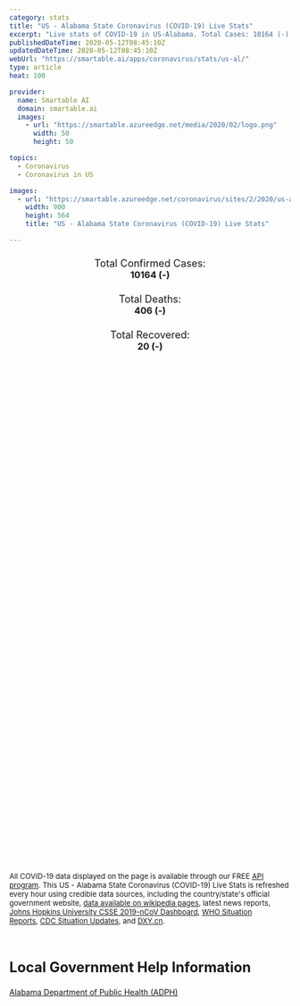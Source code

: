 ```yaml
---
category: stats
title: "US - Alabama State Coronavirus (COVID-19) Live Stats"
excerpt: "Live stats of COVID-19 in US-Alabama. Total Cases: 10164 (-), Deaths: 406 (-), Recoveries: 20(-)."
publishedDateTime: 2020-05-12T08:45:10Z
updatedDateTime: 2020-05-12T08:45:10Z
webUrl: "https://smartable.ai/apps/coronavirus/stats/us-al/"
type: article
heat: 100

provider:
  name: Smartable AI
  domain: smartable.ai
  images:
    - url: "https://smartable.azureedge.net/media/2020/02/logo.png"
      width: 50
      height: 50

topics:
  - Coronavirus
  - Coronavirus in US

images:
  - url: "https://smartable.azureedge.net/coronavirus/sites/2/2020/us-al.jpg"
    width: 900
    height: 564
    title: "US - Alabama State Coronavirus (COVID-19) Live Stats"

---
```

<div class="total-stats" style="text-align: center;">
    <h3>
	    <div style="font-size: 18px; font-weight: 400;">Total Confirmed Cases:</div>
	    10164 (-)
    </h3>
    <h3>
	    <div style="font-size: 18px; font-weight: 400;">Total Deaths:</div>
	    406 (-)
    </h3>
    <h3>
	    <div style="font-size: 18px; font-weight: 400;">Total Recovered:</div>
	    20 (-)
    </h3>
</div>

<script type="text/javascript" src="https://www.gstatic.com/charts/loader.js"></script>

<div id="time_series_chart" style="width: 100%; height: 400px;"></div>
<script type="text/javascript">
  google.charts.load('current', {'packages':['corechart']});
  google.charts.setOnLoadCallback(drawChart);
  function drawChart() {
    var data = google.visualization.arrayToDataTable([
      ['Date', 'Total Cases', 'Total Deaths', 'Total Recovered'],
      ['1/22/2020', 0, 0, 0],['1/23/2020', 0, 0, 0],['1/24/2020', 0, 0, 0],['1/25/2020', 0, 0, 0],['1/26/2020', 0, 0, 0],['1/27/2020', 0, 0, 0],['1/28/2020', 0, 0, 0],['1/29/2020', 0, 0, 0],['1/30/2020', 0, 0, 0],['1/31/2020', 0, 0, 0],['2/1/2020', 0, 0, 0],['2/2/2020', 0, 0, 0],['2/3/2020', 0, 0, 0],['2/4/2020', 0, 0, 0],['2/5/2020', 0, 0, 0],['2/6/2020', 0, 0, 0],['2/7/2020', 0, 0, 0],['2/8/2020', 0, 0, 0],['2/9/2020', 0, 0, 0],['2/10/2020', 0, 0, 0],['2/11/2020', 0, 0, 0],['2/12/2020', 0, 0, 0],['2/13/2020', 0, 0, 0],['2/14/2020', 0, 0, 0],['2/15/2020', 0, 0, 0],['2/16/2020', 0, 0, 0],['2/17/2020', 0, 0, 0],['2/18/2020', 0, 0, 0],['2/19/2020', 0, 0, 0],['2/20/2020', 0, 0, 0],['2/21/2020', 0, 0, 0],['2/22/2020', 0, 0, 0],['2/23/2020', 0, 0, 0],['2/24/2020', 0, 0, 0],['2/25/2020', 0, 0, 0],['2/26/2020', 0, 0, 0],['2/27/2020', 0, 0, 0],['2/28/2020', 0, 0, 0],['2/29/2020', 0, 0, 0],['3/1/2020', 0, 0, 0],['3/2/2020', 0, 0, 0],['3/3/2020', 0, 0, 0],['3/4/2020', 0, 0, 0],['3/5/2020', 0, 0, 0],['3/6/2020', 0, 0, 0],['3/7/2020', 0, 0, 0],['3/8/2020', 0, 0, 0],['3/9/2020', 0, 0, 0],['3/10/2020', 0, 0, 0],['3/11/2020', 0, 0, 0],['3/12/2020', 0, 0, 0],['3/13/2020', 6, 0, 0],['3/14/2020', 12, 0, 0],['3/15/2020', 22, 0, 0],['3/16/2020', 29, 0, 0],['3/17/2020', 39, 0, 0],['3/18/2020', 52, 0, 0],['3/19/2020', 78, 0, 0],['3/20/2020', 106, 0, 0],['3/21/2020', 131, 0, 0],['3/22/2020', 157, 0, 0],['3/23/2020', 196, 0, 0],['3/24/2020', 242, 0, 0],['3/25/2020', 439, 1, 0],['3/26/2020', 532, 1, 0],['3/27/2020', 640, 4, 0],['3/28/2020', 722, 9, 0],['3/29/2020', 831, 10, 0],['3/30/2020', 948, 11, 0],['3/31/2020', 1000, 24, 0],['4/1/2020', 1108, 28, 0],['4/2/2020', 1270, 32, 0],['4/3/2020', 1535, 38, 0],['4/4/2020', 1633, 44, 0],['4/5/2020', 1841, 45, 0],['4/6/2020', 2006, 53, 0],['4/7/2020', 2197, 64, 0],['4/8/2020', 2499, 67, 0],['4/9/2020', 2839, 78, 0],['4/10/2020', 3009, 80, 0],['4/11/2020', 3263, 93, 0],['4/12/2020', 3583, 93, 0],['4/13/2020', 3803, 103, 0],['4/14/2020', 3953, 114, 0],['4/15/2020', 4241, 123, 0],['4/16/2020', 4402, 137, 0],['4/17/2020', 4523, 151, 0],['4/18/2020', 4723, 147, 0],['4/19/2020', 4903, 160, 0],['4/20/2020', 5078, 164, 0],['4/21/2020', 5327, 185, 0],['4/22/2020', 5610, 201, 0],['4/23/2020', 5832, 202, 0],['4/24/2020', 5832, 203, 0],['4/25/2020', 6213, 213, 20],['4/26/2020', 6423, 222, 20],['4/27/2020', 6543, 231, 20],['4/28/2020', 6752, 245, 20],['4/29/2020', 6925, 262, 20],['4/30/2020', 7089, 274, 20],['5/1/2020', 7340, 278, 20],['5/2/2020', 7613, 292, 20],['5/3/2020', 7889, 294, 20],['5/4/2020', 8115, 302, 20],['5/5/2020', 8438, 318, 20],['5/6/2020', 8693, 344, 20],['5/7/2020', 9046, 373, 20],['5/8/2020', 9385, 385, 20],['5/9/2020', 9669, 393, 20],['5/10/2020', 9889, 396, 20],['5/11/2020', 10164, 406, 20],['5/12/2020', 10164, 406, 20],
    ]);
    var options = {
      curveType: 'none',
      chartArea: {'width': '80%', 'height': '80%'},
      legend: { position: 'top' },
      lineWidth: 5,
      colors: ['#f60109', '#444444', '#81B71F']
    };
    var chart = new google.visualization.LineChart(document.getElementById('time_series_chart'));
    chart.draw(data, options);
  }
</script>

<div id="geo_chart" style="width: 100%; height: 500px;"></div>
<script type="text/javascript">
  google.charts.load('current', {
    'packages':['geochart'],
    'mapsApiKey': 'AIzaSyDk1HhVhLaveyKrUhhHZ5YwzIpEcbdal6U'
  });
  google.charts.setOnLoadCallback(drawRegionsMap);
  function drawRegionsMap() {
    var data = google.visualization.arrayToDataTable([
      ['LATITUDE', 'LONGITUDE', 'DESCRIPTION', 'Total Cases', 'Total Deaths'],
      [32.6793, -86.4607, "Autauga", 84, 4],[30.2758, -87.7014, "Baldwin", 224, 6],[32.9597, -87.1334, "Bibb", 46, 1],[33.8789, -86.8241, "Blount", 45, 0],[32.0764, -85.5244, "Bullock", 26, 1],[31.5429, -86.7246, "Butler", 196, 6],[33.5966, -85.869, "Calhoun", 125, 3],[32.7876, -85.3057, "Chambers", 319, 22],[34.1839, -85.775, "Cherokee", 24, 0],[32.917, -86.7203, "Chilton", 67, 1],[31.7131, -88.2917, "Choctaw", 67, 0],[33.3129, -85.7508, "Clay", 27, 1],[33.7297, -85.4312, "Cleburne", 13, 1],[31.3276, -85.8459, "Coffee", 150, 1],[34.7559, -87.7007, "Colbert", 70, 2],[32.9791, -86.0358, "Coosa", 33, 1],[31.3006, -86.3975, "Covington", 55, 1],[31.8495, -86.2057, "Crenshaw", 43, 1],[34.0452, -86.8837, "Cullman", 65, 0],[32.4166, -87.0336, "Dallas", 122, 3],[34.4939, -85.8435, "DeKalb", 158, 2],[32.6314, -86.3268, "Elmore", 152, 4],[31.0127, -87.2541, "Escambia", 37, 3],[33.9446, -85.9319, "Etowah", 193, 10],[34.5056, -87.7282, "Franklin", 247, 2],[32.9938, -87.9071, "Greene", 73, 3],[31.1858, -85.2359, "Houston", 107, 4],[34.6438, -86.0491, "Jackson", 60, 2],[33.544, -86.6599, "Jefferson", 1131, 61],[33.7589, -88.1144, "Lamar", 13, 0],[34.9652, -87.3735, "Lauderdale", 96, 3],[34.6718, -87.4063, "Lawrence", 26, 0],[32.6049, -85.5948, "Lee", 429, 30],[34.9847, -86.8373, "Limestone", 57, 0],[32.1801, -86.6888, "Lowndes", 103, 6],[32.4551, -85.8066, "Macon", 49, 2],[34.8491, -86.5222, "Madison", 250, 4],[32.498, -87.8298, "Marengo", 83, 4],[33.9443, -87.8704, "Marion", 96, 7],[34.5189, -86.2492, "Marshall", 576, 8],[30.2525, -88.1438, "Mobile", 1474, 90],[31.3074, -87.4992, "Monroe", 15, 1],[32.3473, -86.2666, "Montgomery", 642, 15],[34.4676, -86.7936, "Morgan", 95, 0],[33.322, -87.904, "Pickens", 70, 2],[31.8021, -85.9665, "Pike", 99, 0],[33.4198, -85.4903, "Randolph", 111, 7],[32.2401, -85.4147, "Russell", 81, 0],[33.2846, -86.8756, "Shelby", 370, 17],[33.5609, -86.2668, "St. Clair", 84, 1],[33.3891, -86.0361, "Talladega", 73, 2],[33.0567, -85.9312, "Tallapoosa", 328, 42],[33.2302, -87.4827, "Tuscaloosa", 284, 4],[33.7503, -87.0483, "Walker", 107, 0],[31.2649, -88.0284, "Washington", 54, 2],[32.0701, -87.2914, "Wilcox", 85, 4],[34.1496, -87.4027, "Winston", 23, 0],[33.8922, -87.7328, "Fayette", 7, 0],[32.9968, -87.6272, "Hale", 72, 2],[32.5982, -88.1891, "Sumter", 106, 4],[31.9111, -87.7419, "Clarke", 63, 1],[31.3001, -87.027, "Conecuh", 14, 0],[31.2999, -85.4502, "Dale", 45, 0],[31.3501, -85.3523, "Henry", 30, 1],[31.781, -85.5583, "Barbour", 61, 1],[32.6318, -87.3172, "Perry", 19, 0],[31.0437, -85.8764, "Geneva", 15, 0],
    ]);
    var options = {
      backgroundColor: {fill:'transparent',stroke:'#FFF' ,strokeWidth:0 }, 
      displayMode: 'markers',
      region: 'US-AL', 
      resolution: 'metros',
      colorAxis: {colors: ['#F27D81', '#f60109']},
      sizeAxis: {minSize:3,  maxSize:12},
    };
    var chart = new google.visualization.GeoChart(document.getElementById('geo_chart'));
    chart.draw(data, options);
  };
</script>

<div id="geo_table"></div>
<script type="text/javascript">
  google.charts.load('current', {'packages':['table']});
  google.charts.setOnLoadCallback(drawTable);
  function drawTable() {
    var data = new google.visualization.DataTable();
    data.addColumn('string', 'Location');
    data.addColumn('number', 'Total Cases');
    data.addColumn('number', 'New Cases');
    data.addColumn('number', 'Active Cases');
    data.addColumn('number', 'Total Deaths');
    data.addColumn('number', 'New Deaths');
    data.addColumn('number', 'Total Recovered');
    data.addRows([
      [{v:"Autauga", f:"Autauga"}, 84, 0, 80, 4, 0, 0],[{v:"Baldwin", f:"Baldwin"}, 224, 0, 218, 6, 0, 0],[{v:"Bibb", f:"Bibb"}, 46, 0, 45, 1, 0, 0],[{v:"Blount", f:"Blount"}, 45, 0, 45, 0, 0, 0],[{v:"Bullock", f:"Bullock"}, 26, 0, 25, 1, 0, 0],[{v:"Butler", f:"Butler"}, 196, 0, 190, 6, 0, 0],[{v:"Calhoun", f:"Calhoun"}, 125, 0, 122, 3, 0, 0],[{v:"Chambers", f:"Chambers"}, 319, 0, 297, 22, 0, 0],[{v:"Cherokee", f:"Cherokee"}, 24, 0, 24, 0, 0, 0],[{v:"Chilton", f:"Chilton"}, 67, 0, 66, 1, 0, 0],[{v:"Choctaw", f:"Choctaw"}, 67, 0, 67, 0, 0, 0],[{v:"Clay", f:"Clay"}, 27, 0, 26, 1, 0, 0],[{v:"Cleburne", f:"Cleburne"}, 13, 0, 12, 1, 0, 0],[{v:"Coffee", f:"Coffee"}, 150, 0, 149, 1, 0, 0],[{v:"Colbert", f:"Colbert"}, 70, 0, 68, 2, 0, 0],[{v:"Coosa", f:"Coosa"}, 33, 0, 32, 1, 0, 0],[{v:"Covington", f:"Covington"}, 55, 0, 54, 1, 0, 0],[{v:"Crenshaw", f:"Crenshaw"}, 43, 0, 42, 1, 0, 0],[{v:"Cullman", f:"Cullman"}, 65, 0, 65, 0, 0, 0],[{v:"Dallas", f:"Dallas"}, 122, 0, 119, 3, 0, 0],[{v:"DeKalb", f:"DeKalb"}, 158, 0, 156, 2, 0, 0],[{v:"Elmore", f:"Elmore"}, 152, 0, 148, 4, 0, 0],[{v:"Escambia", f:"Escambia"}, 37, 0, 34, 3, 0, 0],[{v:"Etowah", f:"Etowah"}, 193, 0, 183, 10, 0, 0],[{v:"Franklin", f:"Franklin"}, 247, 0, 245, 2, 0, 0],[{v:"Greene", f:"Greene"}, 73, 0, 70, 3, 0, 0],[{v:"Houston", f:"Houston"}, 107, 0, 103, 4, 0, 0],[{v:"Jackson", f:"Jackson"}, 60, 0, 58, 2, 0, 0],[{v:"Jefferson", f:"Jefferson"}, 1131, 0, 1070, 61, 0, 0],[{v:"Lamar", f:"Lamar"}, 13, 0, 13, 0, 0, 0],[{v:"Lauderdale", f:"Lauderdale"}, 96, 0, 93, 3, 0, 0],[{v:"Lawrence", f:"Lawrence"}, 26, 0, 26, 0, 0, 0],[{v:"Lee", f:"Lee"}, 429, 0, 399, 30, 0, 0],[{v:"Limestone", f:"Limestone"}, 57, 0, 57, 0, 0, 0],[{v:"Lowndes", f:"Lowndes"}, 103, 0, 97, 6, 0, 0],[{v:"Macon", f:"Macon"}, 49, 0, 47, 2, 0, 0],[{v:"Madison", f:"Madison"}, 250, 0, 246, 4, 0, 0],[{v:"Marengo", f:"Marengo"}, 83, 0, 79, 4, 0, 0],[{v:"Marion", f:"Marion"}, 96, 0, 89, 7, 0, 0],[{v:"Marshall", f:"Marshall"}, 576, 0, 568, 8, 0, 0],[{v:"Mobile", f:"Mobile"}, 1474, 0, 1384, 90, 0, 0],[{v:"Monroe", f:"Monroe"}, 15, 0, 14, 1, 0, 0],[{v:"Montgomery", f:"Montgomery"}, 642, 0, 627, 15, 0, 0],[{v:"Morgan", f:"Morgan"}, 95, 0, 95, 0, 0, 0],[{v:"Pickens", f:"Pickens"}, 70, 0, 68, 2, 0, 0],[{v:"Pike", f:"Pike"}, 99, 0, 99, 0, 0, 0],[{v:"Randolph", f:"Randolph"}, 111, 0, 104, 7, 0, 0],[{v:"Russell", f:"Russell"}, 81, 0, 81, 0, 0, 0],[{v:"Shelby", f:"Shelby"}, 370, 0, 353, 17, 0, 0],[{v:"St. Clair", f:"St. Clair"}, 84, 0, 83, 1, 0, 0],[{v:"Talladega", f:"Talladega"}, 73, 0, 71, 2, 0, 0],[{v:"Tallapoosa", f:"Tallapoosa"}, 328, 0, 286, 42, 0, 0],[{v:"Tuscaloosa", f:"Tuscaloosa"}, 284, 0, 280, 4, 0, 0],[{v:"Walker", f:"Walker"}, 107, 0, 107, 0, 0, 0],[{v:"Washington", f:"Washington"}, 54, 0, 52, 2, 0, 0],[{v:"Wilcox", f:"Wilcox"}, 85, 0, 81, 4, 0, 0],[{v:"Winston", f:"Winston"}, 23, 0, 23, 0, 0, 0],[{v:"Fayette", f:"Fayette"}, 7, 0, 7, 0, 0, 0],[{v:"Hale", f:"Hale"}, 72, 0, 70, 2, 0, 0],[{v:"Sumter", f:"Sumter"}, 106, 0, 102, 4, 0, 0],[{v:"Clarke", f:"Clarke"}, 63, 0, 62, 1, 0, 0],[{v:"Conecuh", f:"Conecuh"}, 14, 0, 14, 0, 0, 0],[{v:"Dale", f:"Dale"}, 45, 0, 45, 0, 0, 0],[{v:"Henry", f:"Henry"}, 30, 0, 29, 1, 0, 0],[{v:"Barbour", f:"Barbour"}, 61, 0, 60, 1, 0, 0],[{v:"Perry", f:"Perry"}, 19, 0, 19, 0, 0, 0],[{v:"Geneva", f:"Geneva"}, 15, 0, 15, 0, 0, 0],
    ]);
    data.setProperty(0, 0, 'style', 'min-width:100px');
    var table = new google.visualization.Table(document.getElementById('geo_table'));
    table.draw(data, {allowHtml: true, sortColumn: 2, sortAscending: false, width: '660px', height: '100%'});
  }
</script>

<span style="font-size: 13px">All COVID-19 data displayed on the page is available through our FREE <a href="https://developer.smartable.ai">API program</a>. This US - Alabama State Coronavirus (COVID-19) Live Stats is refreshed every hour using credible data sources, including the country/state's official government website, <a href="https://en.wikipedia.org/wiki/2019%E2%80%9320_coronavirus_pandemic" target="_blank">data available on wikipedia pages</a>, latest news reports, <a href="https://systems.jhu.edu/research/public-health/ncov/" target="_blank">Johns Hopkins University CSSE 2019-nCoV Dashboard</a>, <a href="https://www.who.int/emergencies/diseases/novel-coronavirus-2019/situation-reports" target="_blank">WHO Situation Reports</a>, <a href="https://www.cdc.gov/coronavirus/2019-ncov/index.html" target="_blank">CDC Situation Updates</a>, and <a href="https://ncov.dxy.cn/ncovh5/view/pneumonia" target="_blank">DXY.cn</a>.</span>

<h2 id="news" class="center" style="margin-top: 60px; font-size: 25px;">Local Government Help Information</h2>
<div class="info center">
<a href="http://alabamapublichealth.gov/infectiousdiseases/2019-coronavirus.html" target="_blank">Alabama Department of Public Health (ADPH)</a>
</div>


